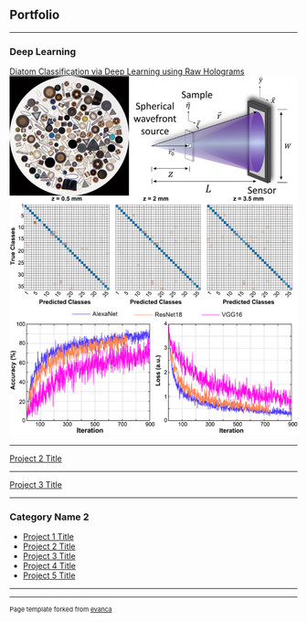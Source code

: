 ## Portfolio

---

### Deep Learning

[Diatom Classification via Deep Learning using Raw Holograms](/pdf/SPIE_Photonics_West_DLHM_Diatoms.pdf)
<img src="images/diatoms/Picture2.png?raw=true"/>

---
[Project 2 Title](/pdf/sample_presentation.pdf)

---
[Project 3 Title](http://example.com/)

---

### Category Name 2

- [Project 1 Title](http://example.com/)
- [Project 2 Title](http://example.com/)
- [Project 3 Title](http://example.com/)
- [Project 4 Title](http://example.com/)
- [Project 5 Title](http://example.com/)

---




---
<p style="font-size:11px">Page template forked from <a href="https://github.com/evanca/quick-portfolio">evanca</a></p>
<!-- Remove above link if you don't want to attibute -->
